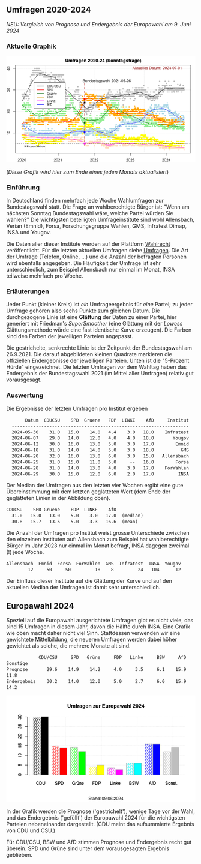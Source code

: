 
## Umfragen 2020-2024

*NEU: Vergleich von Prognose und Endergebnis der Europawahl am 9. Juni 2024*


### Aktuelle Graphik

![Abb. Sonntagsfrage](umfrage_aktuell.png)

(*Diese Grafik wird hier zum Ende eines jeden Monats aktualisiert*)


### Einführung

In Deutschland finden mehrfach jede Woche Wahlumfragen zur Bundestagswahl statt. Die Frage an wahlberechtigte Bürger ist: "Wenn am nächsten Sonntag Bundestagswahl wäre, welche Partei würden Sie wählen?" Die wichtigsten beteiligten Umfrageinstitute sind wohl Allensbach, Verian (Emnid), Forsa, Forschungsgruppe Wahlen, GMS, Infratest Dimap, INSA und Yougov.

Die Daten aller dieser Institute werden auf der Plattform [Wahlrecht](https://www.wahlrecht.de/) veröffentlicht. Für die letzten aktuellen Umfragen siehe [Umfragen](https://www.wahlrecht.de/umfragen/). Die Art der Umfrage (Telefon, Online, ...) und die Anzahl der befragten Personen wird ebenfalls angegeben. Die Häufigkeit der Umfrage ist sehr unterschiedlich, zum Beispiel Allensbach nur einmal im Monat, INSA teilweise mehrfach pro Woche.


### Erläuterungen

Jeder Punkt (kleiner Kreis) ist *ein* Umfrageergebnis für *eine* Partei; zu jeder Umfrage gehören also sechs Punkte zum gleichen Datum. Die durchgezogene Linie ist eine **Glättung** der Daten zu einer Partei, hier generiert mit Friedman's *SuperSmoother* (eine Glättung mit der *Lowess* Glättungsmethode würde eine fast identische Kurve erzeugen). Die Farben sind den Farben der jeweiligen Parteien angepasst.

Die gestrichelte, senkrechte Linie ist der Zeitpunkt der Bundestagswahl am 26.9.2021. Die darauf abgebildeten kleinen Quadrate markieren die offiziellen Endergebnisse der jeweiligen Parteien. Unten ist die "5-Prozent Hürde" eingezeichnet. Die letzten Umfragen vor dem Wahltag haben das Endergebnis der Bundestagswahl 2021 (im Mittel aller Umfragen) relativ gut vorausgesagt.


### Auswertung

Die Ergebnisse der letzten Umfragen pro Institut ergeben

```
       Datum  CDUCSU    SPD  Gruene   FDP  LINKE    AfD     Institut
  ------------------------------------------------------------------
  2024-05-30    31.0   15.0    14.0   4.4    3.0   18.0    Infratest
  2024-06-07    29.0   14.0    12.0   4.0    4.0   18.0       Yougov
  2024-06-12    30.0   16.0    13.0   5.0    3.0   17.0        Emnid
  2024-06-18    31.0   14.0    14.0   5.0    3.0   18.0          GMS
  2024-06-20    32.0   16.0    13.0   6.0    3.0   15.0   Allensbach
  2024-06-25    31.0   15.0    11.0   5.0     --   16.0        Forsa
  2024-06-28    31.0   14.0    13.0   4.0    3.0   17.0    ForWahlen
  2024-06-29    30.0   15.0    12.0   6.0    2.0   17.0         INSA
```

Der Median der Umfragen aus den letzten vier Wochen ergibt eine gute Übereinstimmung mit dem letzten geglätteten Wert (dem Ende der geglätteten Linien in der Abbildung oben).

```
CDUCSU    SPD Gruene    FDP  LINKE    AfD 
  31.0   15.0   13.0    5.0    3.0   17.0  (median)
  30.8   15.7   13.5    5.0    3.3   16.6  (mean)
```

Die Anzahl der Umfragen pro Institut weist grosse Unterschiede zwischen den einzelnen Instituten auf: Allensbach zum Beispiel hat wahlberechtigte Bürger im Jahr 2023 nur einmal im Monat befragt, INSA dagegen zweimal (!) jede Woche.

```
Allensbach  Emnid  Forsa  ForWahlen  GMS  Infratest  INSA  Yougov 
        12     50     50         18    8         24   104      12
```

Der Einfluss dieser Institute auf die Glättung der Kurve und auf den aktuellen Median der Umfragen ist damit sehr unterschiedlich.


## Europawahl 2024

Speziell auf die Europawahl ausgerichtete Umfragen gibt es nicht viele, das sind 15 Umfragen in diesem Jahr, davon die Hälfte durch INSA. Eine Grafik wie oben macht daher nicht viel Sinn. Stattdessen verwenden wir eine gewichtete Mittelbildung, die neueren Umfragen werden dabei höher gewichtet als solche, die mehrere Monate alt sind.

```
            CDU/CSU     SPD   Grüne     FDP   Linke     BSW     AfD  Sonstige
Prognose       29.6    14.9    14.2     4.0     3.5     6.1    15.9      11.8
Endergebnis    30.2    14.0    12.0     5.0     2.7     6.0    15.9      14.2
```

![](europawahl.png)

In der Grafik werden die Prognose ('gestrichelt'), wenige Tage vor der Wahl, und das Endergebnis ('gefüllt') der Europawahl 2024 für die wichtigsten Parteien nebeneinander dargestellt.
(CDU meint das aufsummierte Ergebnis von CDU und CSU.)

Für CDU/CSU, BSW und AfD stimmen Prognose und Endergebnis recht gut überein. SPD und Grüne sind unter dem vorausgesagten Ergebnis geblieben.
